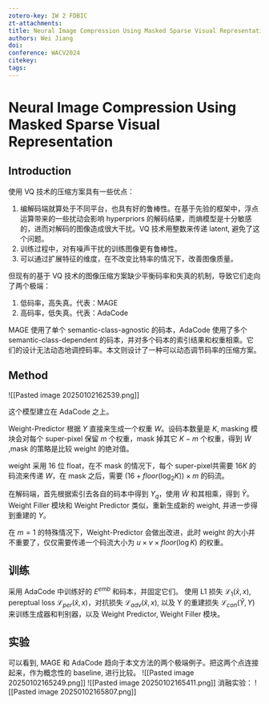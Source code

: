 ```yaml
---
zotero-key: IW 2 FDBIC
zt-attachments: 
title: Neural Image Compression Using Masked Sparse Visual Representation
authors: Wei Jiang
doi: 
conference: WACV2024
citekey: 
tags:
---
```

# Neural Image Compression Using Masked Sparse Visual Representation

## Introduction
使用 VQ 技术的压缩方案具有一些优点：
1. 编解码端就算处于不同平台，也具有好的鲁棒性。在基于先验的框架中，浮点运算带来的一些扰动会影响 hyperpriors 的解码结果，而熵模型是十分敏感的，进而对解码的图像造成很大干扰。VQ 技术用整数来传递 latent, 避免了这个问题。
2. 训练过程中，对有噪声干扰的训练图像更有鲁棒性。
3. 可以通过扩展特征的维度，在不改变比特率的情况下，改善图像质量。


但现有的基于 VQ 技术的图像压缩方案缺少平衡码率和失真的机制，导致它们走向了两个极端：
1. 低码率，高失真。代表：MAGE
2. 高码率，低失真。代表：AdaCode

MAGE 使用了单个 semantic-class-agnostic 的码本，AdaCode 使用了多个 semantic-class-dependent 的码本，并对多个码本的索引结果和权重相乘。它们的设计无法动态地调控码率。本文则设计了一种可以动态调节码率的压缩方案。


## Method
![[Pasted image 20250102162539.png]]

这个模型建立在 AdaCode 之上。

Weight-Predictor 根据 $Y$ 直接来生成一个权重 $W$。设码本数量是 $K$, masking 模块会对每个 super-pixel 保留 $m$ 个权重，mask 掉其它 $K-m$ 个权重，得到 $\tilde{W}$ ,mask 的策略是比较 weight 的绝对值。

weight 采用 16 位 float，在不 mask 的情况下，每个 super-pixel共需要 $16K$ 的码流来传递 $W$，在 mask 之后，需要 $(16+floor(\log_{2}K))\times m$ 的码流。

在解码端，首先根据索引去各自的码本中得到 $Y_{q}$，使用 $\tilde{W}$ 和其相乘，得到 $\tilde{Y}$。Weight Filler 模块和 Weight Predictor 类似，重新生成新的 weight, 并进一步得到重建的 $Y$。

在 $m=1$ 的特殊情况下，Weight-Predictor 会做出改进，此时 weight 的大小并不重要了，仅仅需要传递一个码流大小为 $u\times v\times floor(\log K)$ 的权重。

## 训练
采用 AdaCode 中训练好的 $E^{emb}$ 和码本，并固定它们。
使用 L1 损失 $\mathcal{L}_{1}(\hat{x},x)$, pereptual loss $\mathcal{L}_{per}(\hat{x},x)$，对抗损失 $\mathcal{L}_{adv}(\hat{x},x)$, 以及 Y 的重建损失 $\mathcal{L}_{con}(\hat{Y},Y)$ 来训练生成器和判别器，以及 Weight Predictor, Weight Filler 模块。

## 实验

可以看到, MAGE 和 AdaCode 趋向于本文方法的两个极端例子。把这两个点连接起来，作为概念性的 baseline, 进行比较。
![[Pasted image 20250102165249.png]] ![[Pasted image 20250102165411.png]]
消融实验：
![[Pasted image 20250102165807.png]]